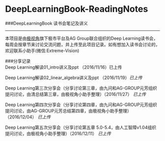 # DeepLearningBook-ReadingNotes
###DeepLearningBook 读书会笔记及讲义

----------

本项目是由[极视角](http://www.extremevision.com.cn/)旗下极市平台及AG Group联合组织的Deep Learning读书会，每周会按章节来讨论交流问题，并上传至此项目记录。如有想加入读书会讨论的，欢迎联系小助手(微信:Extreme-Vision)

###分享记录<br>
Deep Learning解读01_intro讲义及ppt （2016/11/16）已上传<br>

Deep Learning解读02_linear_algebra讲义及ppt （2016/11/19）*已上传*

Deep Learning第三次分享会（分享讨论第三章，由九问和AG-GROUP元芳组织提问讨论，由清总结第三章，由极视角小助手整理）（2016/11/27） *已上传*

Deep Learning第四次分享会（分享讨论第四章，由九问和AG-GROUP元芳组织提问讨论，由AG-GROUP元芳总结第四章，由极视角小助手整理）（2016/12/04） *已上传*

Deep Learning第五次分享会（分享讨论第五章 5.0-5.4，由人工智障v1.04组织提问讨论，由极视角小助手整理）（2016/12/11） *已上传*

